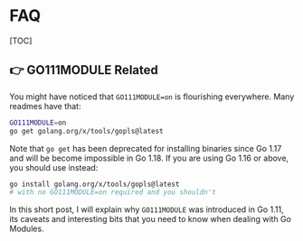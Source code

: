 # FAQ

[TOC]



## 👉 GO111MODULE Related
You might have noticed that `GO111MODULE=on` is flourishing everywhere. Many readmes have that:
```bash
GO111MODULE=on
go get golang.org/x/tools/gopls@latest
```

Note that `go get` has been deprecated for installing binaries since Go 1.17 and will be become impossible in Go 1.18. If you are using Go 1.16 or above, you should use instead:
```bash
go install golang.org/x/tools/gopls@latest
# with no GO111MODULE=on required and you shouldn't
```

In this short post, I will explain why `GO111MODULE` was introduced in Go 1.11, its caveats and interesting bits that you need to know when dealing with Go Modules.

[Why is GO111MODULE everywhere, and everything about Go Modules (updated with Go 1.20)]: https://maelvls.dev/go111module-everywhere/#from-gopath-to-go111module

